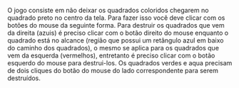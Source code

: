 O jogo consiste em não deixar os quadrados coloridos chegarem no quadrado preto no centro da tela. Para fazer isso você deve clicar
com os botões do mouse da seguinte forma. Para destruir os quadrados que vem da direita (azuis) é preciso clicar com o botão direito
do mouse enquanto o quadrado está no alcance (região que possui um retângulo azul em baixo do caminho dos quadrados), o mesmo se aplica
para os quadrados que vem da esquerda (vermelhos), entretanto é preciso clicar com o botão esquerdo do mouse para destrui-los. Os quadrados
verdes e aqua precisam de dois cliques do botão do mouse do lado correspondente para serem destruídos.
